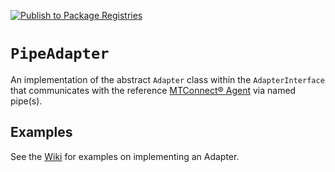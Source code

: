 [![Publish to Package Registries](https://github.com/TrueAnalyticsSolutions/Mtconnect.PipeAdapter/actions/workflows/main.yml/badge.svg)](https://github.com/TrueAnalyticsSolutions/Mtconnect.PipeAdapter/actions/workflows/main.yml)

# `PipeAdapter`
An implementation of the abstract `Adapter` class within the `AdapterInterface` that communicates with the reference [MTConnect&reg; Agent](https://github.com/mtconnect/cppagent) via named pipe(s).

## Examples
See the [Wiki](https://github.com/TrueAnalyticsSolutions/Mtconnect.Adapter/wiki) for examples on implementing an Adapter.
